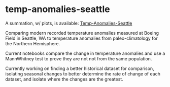 # temp-anomalies-seattle
A summation, w/ plots, is available: [Temp-Anomalies-Seattle](http://SarahMBurgart.github.io/temp-anomalies-seattle)

Comparing modern recorded temperature anomalies measured at Boeing Field in Seattle, WA to temperature anomalies from paleo-climatology for the Northern Hemisphere.

Current notebooks compare the change in temperature anomalies and use a MannWhitney test to prove they are not not from the same population.

Currently working on finding a better historical dataset for comparison, isolating seasonal changes to better determine the rate of change of each dataset, and isolate where the changes are the greatest.

